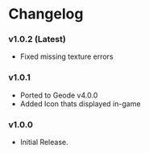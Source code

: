 # Changelog

### <cg>v1.0.2 (Latest)</c>

* <cy>Fixed</c> missing texture errors

### <cb>v1.0.1</c>

* <co>Ported to Geode v4.0.0</c>
* <cg>Added</c> Icon thats displayed in-game

### <cb>v1.0.0</c>

* <cp>Initial Release.</c>

